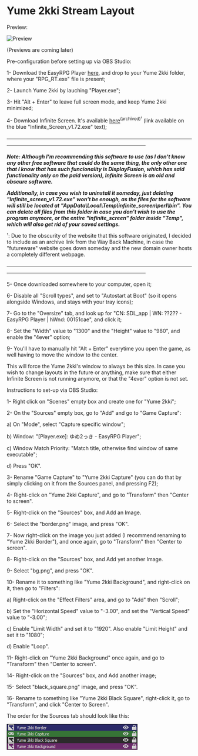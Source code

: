 # Yume 2kki Stream Layout

Preview: 

![Preview](Preview.gif)

(Previews are coming later)

Pre-configuration before setting up via OBS Studio:

1- Download the EasyRPG Player [here](https://easyrpg.org/player/downloads/), and drop to your Yume 2kki folder, where your "RPG_RT.exe" file is present;

2- Launch Yume 2kki by lauching "Player.exe";

3- Hit "Alt + Enter" to leave full screen mode, and keep Yume 2kki minimized;

4- Download Infinite Screen. It's available [here](https://web.archive.org/web/20221216153514/http://ynea.futureware.at/cgi-bin/infinite_screen.pl)<sup>(archived)¹</sup> (link available on the blue "Infinite_Screen_v1.72.exe" text);

⎯⎯⎯⎯⎯⎯⎯⎯⎯⎯⎯⎯⎯⎯⎯⎯⎯⎯⎯⎯⎯⎯⎯⎯⎯⎯⎯⎯⎯⎯⎯⎯⎯⎯⎯⎯⎯⎯⎯⎯⎯⎯⎯⎯⎯⎯⎯⎯⎯⎯⎯⎯⎯⎯⎯⎯⎯⎯⎯⎯⎯⎯⎯⎯⎯⎯⎯⎯⎯⎯⎯⎯⎯⎯⎯⎯⎯⎯⎯⎯⎯⎯⎯⎯⎯⎯⎯⎯⎯⎯⎯⎯⎯⎯⎯⎯⎯⎯⎯⎯⎯⎯⎯⎯⎯⎯⎯⎯⎯⎯⎯⎯⎯⎯⎯⎯⎯⎯⎯⎯⎯⎯⎯⎯⎯⎯

***Note: Although I'm recommending this software to use (as I don't know any other free software that could do the same thing, the only other one that I know that has such funcionality is DisplayFusion, which has said functionality only on the paid version), Infinite Screen is an old and obscure software.***

***Additionally, in case you wish to uninstall it someday, just deleting "Infinite_screen_v1.72.exe" won't be enough, as the files for the software will still be located at "AppData\Local\Temp\infinite_screen\perl\bin". You can delete all files from this folder in case you don't wish to use the program anymore, or the entire "infinite_screen" folder inside "Temp", which will also get rid of your saved settings.***

¹: Due to the obscurity of the website that this software originated, I decided to include as an archive link from the Way Back Machine, in case the "futureware" website goes down someday and the new domain owner hosts a completely different webpage.

⎯⎯⎯⎯⎯⎯⎯⎯⎯⎯⎯⎯⎯⎯⎯⎯⎯⎯⎯⎯⎯⎯⎯⎯⎯⎯⎯⎯⎯⎯⎯⎯⎯⎯⎯⎯⎯⎯⎯⎯⎯⎯⎯⎯⎯⎯⎯⎯⎯⎯⎯⎯⎯⎯⎯⎯⎯⎯⎯⎯⎯⎯⎯⎯⎯⎯⎯⎯⎯⎯⎯⎯⎯⎯⎯⎯⎯⎯⎯⎯⎯⎯⎯⎯⎯⎯⎯⎯⎯⎯⎯⎯⎯⎯⎯⎯⎯⎯⎯⎯⎯⎯⎯⎯⎯⎯⎯⎯⎯⎯⎯⎯⎯⎯⎯⎯⎯⎯⎯⎯⎯⎯⎯⎯⎯⎯

5- Once downloaded somewhere to your computer, open it;

6- Disable all "Scroll types", and set to "Autostart at Boot" (so it opens alongside Windows, and stays with your tray icons);

7- Go to the "Oversize" tab, and look up for "CN: SDL_app | WN: ??2?? - EasyRPG Player | hWnd: 00151cae", and click it;

8- Set the "Width" value to "1300" and the "Height" value to "980", and enable the "4ever" option;

9- You'll have to manually hit "Alt + Enter" everytime you open the game, as well having to move the window to the center.

This will force the Yume 2kki's window to always be this size. In case you wish to change layouts in the future or anything, make sure that either Infinite Screen is not running anymore, or that the "4ever" option is not set.

Instructions to set-up via OBS Studio:

1- Right click on "Scenes" empty box and create one for "Yume 2kki";

2- On the "Sources" empty box, go to "Add" and go to "Game Capture":

a) On "Mode", select "Capture specific window";

b) Window: "[Player.exe]: ゆめ2っき - EasyRPG Player";

c) Window Match Priority: "Match title, otherwise find window of same executable";

d) Press "OK".

3- Rename "Game Capture" to "Yume 2kki Capture" (you can do that by simply clicking on it from the Sources panel, and pressing F2);

4- Right-click on "Yume 2kki Capture", and go to "Transform" then "Center to screen".

5- Right-click on the "Sources" box, and Add an Image.

6- Select the "border.png" image, and press "OK".

7- Now right-click on the image you just added (I recommend renaming to "Yume 2kki Border"), and once again, go to "Transform" then "Center to screen".

8- Right-click on the "Sources" box, and Add yet another Image.

9- Select "bg.png", and press "OK".

10- Rename it to something like "Yume 2kki Background", and right-click on it, then go to "Filters":

a) Right-click on the "Effect Filters" area, and go to "Add" then "Scroll";

b) Set the "Horizontal Speed" value to "-3.00", and set the "Vertical Speed" value to "-3.00";

c) Enable "Limit Width" and set it to "1920". Also enable "Limit Height" and set it to "1080";

d) Enable "Loop".

11- Right-click on "Yume 2kki Background" once again, and go to "Transform" then "Center to screen".

14- Right-click on the "Sources" box, and Add another image;

15- Select "black_square.png" image, and press "OK".

16- Rename to something like "Yume 2kki Black Square", right-click it, go to "Transform", and click "Center to Screen".

The order for the Sources tab should look like this:

![Order](order.png)